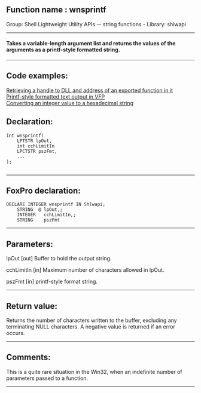 
## Function name : wnsprintf
Group: Shell Lightweight Utility APIs -- string functions - Library: shlwapi    
***  


#### Takes a variable-length argument list and returns the values of the arguments as a printf-style formatted string. 
***  


## Code examples:
[Retrieving a handle to DLL and address of an exported function in it](../../samples/sample_085.md)  
[Printf-style formatted text output in VFP](../../samples/sample_259.md)  
[Converting an integer value to a hexadecimal string](../../samples/sample_260.md)  

## Declaration:
```foxpro  
int wnsprintf(
    LPTSTR lpOut,
    int cchLimitIn
    LPCTSTR pszFmt,
    ...
);
  
```  
***  


## FoxPro declaration:
```foxpro  
DECLARE INTEGER wnsprintf IN Shlwapi;
	STRING  @ lpOut,;
	INTEGER   cchLimitIn,;
	STRING    pszFmt  
```  
***  


## Parameters:
lpOut 
[out] Buffer to hold the output string. 

cchLimitIn 
[in] Maximum number of characters allowed in lpOut. 

pszFmt 
[in] printf-style format string.   
***  


## Return value:
Returns the number of characters written to the buffer, excluding any terminating NULL characters. A negative value is returned if an error occurs.   
***  


## Comments:
This is a quite rare situation in the Win32, when an indefinite number of parameters passed to a function.  
  
***  

